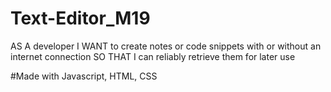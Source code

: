 # Text-Editor_M19

AS A developer
I WANT to create notes or code snippets with or without an internet connection
SO THAT I can reliably retrieve them for later use

#Made with 
Javascript, HTML, CSS
